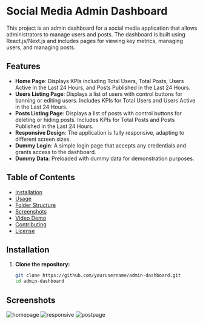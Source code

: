 # Social Media Admin Dashboard

This project is an admin dashboard for a social media application that allows administrators to manage users and posts. The dashboard is built using React.js/Next.js and includes pages for viewing key metrics, managing users, and managing posts.

## Features

- **Home Page**: Displays KPIs including Total Users, Total Posts, Users Active in the Last 24 Hours, and Posts Published in the Last 24 Hours.
- **Users Listing Page**: Displays a list of users with control buttons for banning or editing users. Includes KPIs for Total Users and Users Active in the Last 24 Hours.
- **Posts Listing Page**: Displays a list of posts with control buttons for deleting or hiding posts. Includes KPIs for Total Posts and Posts Published in the Last 24 Hours.
- **Responsive Design**: The application is fully responsive, adapting to different screen sizes.
- **Dummy Login**: A simple login page that accepts any credentials and grants access to the dashboard.
- **Dummy Data**: Preloaded with dummy data for demonstration purposes.

## Table of Contents

- [Installation](#installation)
- [Usage](#usage)
- [Folder Structure](#folder-structure)
- [Screenshots](#screenshots)
- [Video Demo](#video-demo)
- [Contributing](#contributing)
- [License](#license)

## Installation

1. **Clone the repository:**

   ```bash
   git clone https://github.com/yourusername/admin-dashboard.git
   cd admin-dashboard

## Screenshots
![homepage](https://github.com/user-attachments/assets/d32c3b30-e407-45ba-add0-3a4f5b5c42f7)
![responsive](https://github.com/user-attachments/assets/eaaf6907-0405-4f94-b994-ff3f1137f535)
![postpage](https://github.com/user-attachments/assets/bd6d3ad6-9508-4384-9711-bc5a2da17784)
